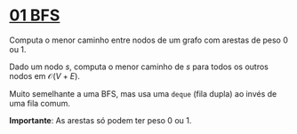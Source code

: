 # [01 BFS](bfs01.cpp)

Computa o menor caminho entre nodos de um grafo com arestas de peso 0 ou 1.

Dado um nodo $s$, computa o menor caminho de $s$ para todos os outros nodos em $\mathcal{O}(V + E)$.

Muito semelhante a uma BFS, mas usa uma `deque` (fila dupla) ao invés de uma fila comum.

**Importante**: As arestas só podem ter peso 0 ou 1.